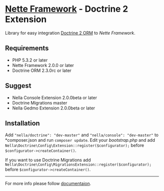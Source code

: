 [Nette Framework](http://nette.org) - Doctrine 2 Extension
==========================================================

Library for easy integration [Doctrine 2 ORM](http://www.doctrine-project.org/projects/orm.html)
to _Nette Framework_.

Requirements
------------

- PHP 5.3.2 or later
- Nette Framework 2.0.0 or later
- Doctrine ORM 2.3.0rc or later

Suggest
-------
- Nella Console Extension 2.0.0beta or later
- Doctrine Migrations master
- Nella Gedmo Extension 2.0.0beta or later


Installation
------------

Add `"nella/doctrine": "dev-master"` and `"nella/console": "dev-master"`  to *composer.json and run `composer update`.
Edit your *bootstrap.php* and add `Nella\Doctrine\Config\Extension::register($configurator);`
before `$configurator->createContainer()`.

If you want to use Doctrine Migrations add
`Nella\Doctrine\Config\MigrationsExtension::register($configurator);` before
`$configurator->createContainer()`.


-----

For more info please follow [documentaion](http://doc.nellafw.org/en/doctrine).
